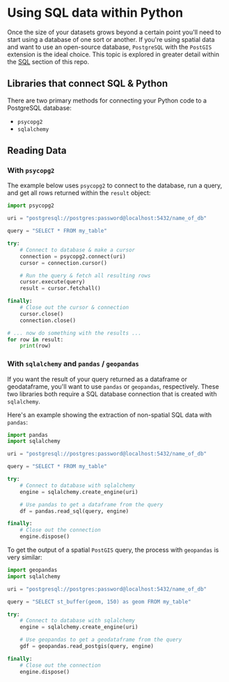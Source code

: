 # Using SQL data within Python

Once the size of your datasets grows beyond a certain point you'll need to start
using a database of one sort or another. If you're using spatial data and want to
use an open-source database, `PostgreSQL` with the `PostGIS` extension is the ideal choice. This topic is explored in greater detail within the [SQL](../SQL/README.md) section of this repo.

## Libraries that connect SQL & Python

There are two primary methods for connecting your Python code to a PostgreSQL database:

- `psycopg2`
- `sqlalchemy`

## Reading Data

### With `psycopg2`

The example below uses `psycopg2` to connect to the database, run a query, and
get all rows returned within the `result` object:

```python
import psycopg2

uri = "postgresql://postgres:password@localhost:5432/name_of_db"

query = "SELECT * FROM my_table"

try:
    # Connect to database & make a cursor
    connection = psycopg2.connect(uri)
    cursor = connection.cursor()

    # Run the query & fetch all resulting rows
    cursor.execute(query)
    result = cursor.fetchall()

finally:
    # Close out the cursor & connection
    cursor.close()
    connection.close()

# ... now do something with the results ...
for row in result:
    print(row)
```

### With `sqlalchemy` and `pandas` / `geopandas`

If you want the result of your query returned as a dataframe or geodataframe, you'll
want to use `pandas` or `geopandas`, respectively. These two libraries both require
a SQL database connection that is created with `sqlalchemy`.

Here's an example showing the extraction of non-spatial SQL data with `pandas`:

```python
import pandas
import sqlalchemy

uri = "postgresql://postgres:password@localhost:5432/name_of_db"

query = "SELECT * FROM my_table"

try:
    # Connect to database with sqlalchemy
    engine = sqlalchemy.create_engine(uri)

    # Use pandas to get a dataframe from the query
    df = pandas.read_sql(query, engine)

finally:
    # Close out the connection
    engine.dispose()
```

To get the output of a spatial `PostGIS` query, the process with `geopandas` is very similar:

```python
import geopandas
import sqlalchemy

uri = "postgresql://postgres:password@localhost:5432/name_of_db"

query = "SELECT st_buffer(geom, 150) as geom FROM my_table"

try:
    # Connect to database with sqlalchemy
    engine = sqlalchemy.create_engine(uri)

    # Use geopandas to get a geodataframe from the query
    gdf = geopandas.read_postgis(query, engine)

finally:
    # Close out the connection
    engine.dispose()
```
